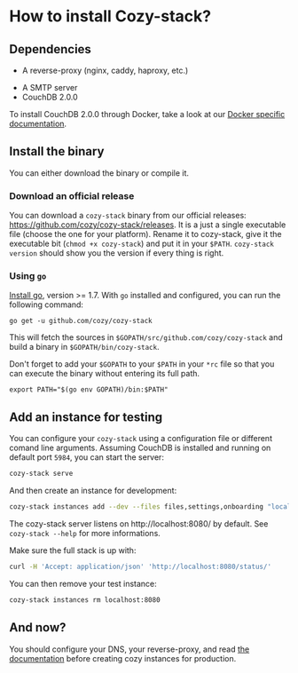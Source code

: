 How to install Cozy-stack?
==========================

## Dependencies

- A reverse-proxy (nginx, caddy, haproxy, etc.)
* A SMTP server
* CouchDB 2.0.0

To install CouchDB 2.0.0 through Docker, take a look at our [Docker specific documentation](docs/docker.md).


## Install the binary

You can either download the binary or compile it.

### Download an official release

You can download a `cozy-stack` binary from our official releases:
https://github.com/cozy/cozy-stack/releases. It is a just a single executable
file (choose the one for your platform). Rename it to cozy-stack, give it the
executable bit (`chmod +x cozy-stack`) and put it in your `$PATH`. `cozy-stack
version` should show you the version if every thing is right.

### Using `go`

[Install go](https://golang.org/doc/install), version >= 1.7. With `go` installed and configured, you can run the following command:

```
go get -u github.com/cozy/cozy-stack
```

This will fetch the sources in `$GOPATH/src/github.com/cozy/cozy-stack` and build a binary in `$GOPATH/bin/cozy-stack`.

Don't forget to add your `$GOPATH` to your `$PATH` in your `*rc` file so that you can execute the binary without entering its full path.

```
export PATH="$(go env GOPATH)/bin:$PATH"
```


## Add an instance for testing

You can configure your `cozy-stack` using a configuration file or different
comand line arguments. Assuming CouchDB is installed and running on default
port `5984`, you can start the server:

```bash
cozy-stack serve
```

And then create an instance for development:

```bash
cozy-stack instances add --dev --files files,settings,onboarding "localhost:8080"
```

The cozy-stack server listens on http://localhost:8080/ by default. See `cozy-stack --help` for more informations.

Make sure the full stack is up with:

```bash
curl -H 'Accept: application/json' 'http://localhost:8080/status/'
```

You can then remove your test instance:

```bash
cozy-stack instances rm localhost:8080
```


## And now?

You should configure your DNS, your reverse-proxy, and read [the
documentation](README.md) before creating cozy instances for production.
